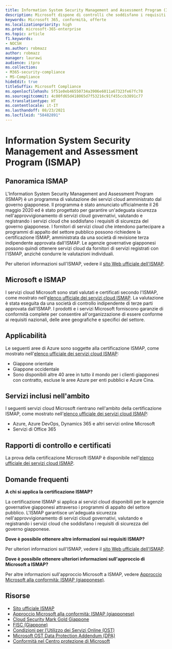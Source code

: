 ```yaml
---
title: Information System Security Management and Assessment Program (ISMAP)
description: Microsoft dispone di controlli che soddisfano i requisiti dell'Information System Security Management and Assessment Program (ISMAP).
keywords: Microsoft 365, conformità, offerte
ms.localizationpriority: high
ms.prod: microsoft-365-enterprise
ms.topic: article
f1.keywords:
- NOCSH
ms.author: robmazz
author: robmazz
manager: laurawi
audience: itpro
ms.collection:
- M365-security-compliance
- MS-Compliance
hideEdit: true
titleSuffix: Microsoft Compliance
ms.openlocfilehash: 5f51e0eb46550734a3906e6011a67323fe67fc78
ms.sourcegitcommit: 4c00fd65d418065d7f53216c91f455ccb3891c77
ms.translationtype: HT
ms.contentlocale: it-IT
ms.lasthandoff: 08/23/2021
ms.locfileid: "58482891"
---
```

# <a name="information-system-security-management-and-assessment-program-ismap"></a>Information System Security Management and Assessment Program (ISMAP)

## <a name="ismap-overview"></a>Panoramica ISMAP

L'Information System Security Management and Assessment Program (ISMAP) è un programma di valutazione dei servizi cloud amministrato dal governo giapponese. Il programma è stato annunciato ufficialmente il 26 maggio 2020 ed è stato progettato per garantire un'adeguata sicurezza nell'approvvigionamento di servizi cloud governativi, valutando e registrando i servizi cloud che soddisfano i requisiti di sicurezza del governo giapponese. I fornitori di servizi cloud che intendono partecipare a programmi di appalto del settore pubblico possono richiedere la certificazione ISMAP, amministrata da una società di revisione terza indipendente approvata dall'ISMAP. Le agenzie governative giapponesi possono quindi ottenere servizi cloud da fornitori di servizi registrati con l'ISMAP, anziché condurre le valutazioni individuali.

Per ulteriori informazioni sulI'ISMAP, vedere il [sito Web ufficiale dell'ISMAP](https://www.ismap.go.jp/csm).

## <a name="microsoft-and-ismap"></a>Microsoft e ISMAP

I servizi cloud Microsoft sono stati valutati e certificati secondo l'ISMAP, come mostrato nell'[elenco ufficiale dei servizi cloud ISMAP](https://www.ismap.go.jp/csm?id=cloud_service_list). La valutazione è stata eseguita da una società di controllo indipendente di terze parti approvata dall'ISMAP. I prodotti e i servizi Microsoft forniscono garanzie di conformità complete per consentire all'organizzazione di essere conforme ai requisiti nazionali, delle aree geografiche e specifici del settore.

## <a name="applicability"></a>Applicabilità

Le seguenti aree di Azure sono soggette alla certificazione ISMAP, come mostrato nell'[elenco ufficiale dei servizi cloud ISMAP](https://www.ismap.go.jp/csm?id=cloud_service_list):

- Giappone orientale
- Giappone occidentale
- Sono disponibili altre 40 aree in tutto il mondo per i clienti giapponesi con contratto, escluse le aree Azure per enti pubblici e Azure Cina.

## <a name="services-in-scope"></a>Servizi inclusi nell'ambito

I seguenti servizi cloud Microsoft rientrano nell'ambito della certificazione ISMAP, come mostrato nell'[elenco ufficiale dei servizi cloud ISMAP](https://www.ismap.go.jp/csm?id=cloud_service_list):

- Azure, Azure DevOps, Dynamics 365 e altri servizi online Microsoft
- Servizi di Office 365

## <a name="audit-reports-and-certificates"></a>Rapporti di controllo e certificati

La prova della certificazione Microsoft ISMAP è disponibile nell'[elenco ufficiale dei servizi cloud ISMAP](https://www.ismap.go.jp/csm?id=cloud_service_list).

## <a name="frequently-asked-questions"></a>Domande frequenti

**A chi si applica la certificazione ISMAP?**

La certificazione ISMAP si applica ai servizi cloud disponibili per le agenzie governative giapponesi attraverso i programmi di appalto del settore pubblico. L'ISMAP garantisce un'adeguata sicurezza nell'approvvigionamento di servizi cloud governativi, valutando e registrando i servizi cloud che soddisfano i requisiti di sicurezza del governo giapponese.

**Dove è possibile ottenere altre informazioni sui requisiti ISMAP?**

Per ulteriori informazioni sulI'ISMAP, vedere il [sito Web ufficiale dell'ISMAP](https://www.ismap.go.jp/csm).

**Dove è possibile ottenere ulteriori informazioni sull'approccio di Microsoft a ISMAP?**

Per altre informazioni sull'approccio Microsoft a ISMAP, vedere [Approccio Microsoft alla conformità: ISMAP (giapponese)](https://www.microsoft.com/ja-jp/mscorp/legal/compliance?activetab=service%3aprimaryr7).

## <a name="resources"></a>Risorse

- [Sito ufficiale ISMAP](https://www.ismap.go.jp/csm)
- [Approccio Microsoft alla conformità: ISMAP (giapponese)](https://www.microsoft.com/ja-jp/mscorp/legal/compliance?activetab=service%3aprimaryr7)
- [Cloud Security Mark Gold Giappone](offering-cs-mark-gold-japan.md)
- [FISC (Giappone)](offering-fisc-japan.md)
- [Condizioni per l’Utilizzo dei Servizi Online (OST)](https://aka.ms/Online-Services-Terms)
- [Microsoft OST Data Protection Addendum (DPA)](https://aka.ms/DPA)
- [Conformità nel Centro protezione di Microsoft](https://www.microsoft.com/trust-center/compliance/compliance-overview)
